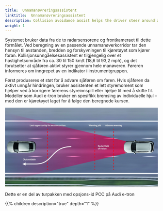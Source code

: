 ```yaml
---
title:  Unnamanøvreringsassistent
linktitle:  Unnamanøvreringsassistent
description: Collision avoidance assist helps the driver steer around an obstacle in a critical situation. 
weight: 1
---
```


Systemet bruker data fra de to radarsensorene og frontkameraet til dette formålet. Ved beregning av en passende unnamanøverkorridor tar den hensyn til avstanden, bredden og forskyvningen til kjøretøyet som kjører foran. Kollisjonsunngåelsesassistent er tilgjengelig over et hastighetsområde fra ca. 30 til 150 km/t (18,6 til 93,2 mph), og det forutsetter at sjåføren aktivt styrer gjennom hele manøveren. Føreren informeres om inngrepet av en indikator i instrumentgruppen.

Først produseres et støt for å advare sjåføren om faren. Hvis sjåføren da aktivt unngår hindringen, bruker assistenten et lett styremoment som hjelper ved å korrigere førerens styreinnspill eller hjelpe til med å skifte fil. Modeller som Audi e-tron bruker en spesifikk bremsing av individuelle hjul – med den er kjøretøyet laget for å følge den beregnede kursen.

![Collisionavoidance](collisionavoidance.jpg "Unnamanøvreringsassistent")

Dette er en del av turpakken med opsjons-id PCC på Audi e-tron

{{% children description="true" depth="1" %}}
